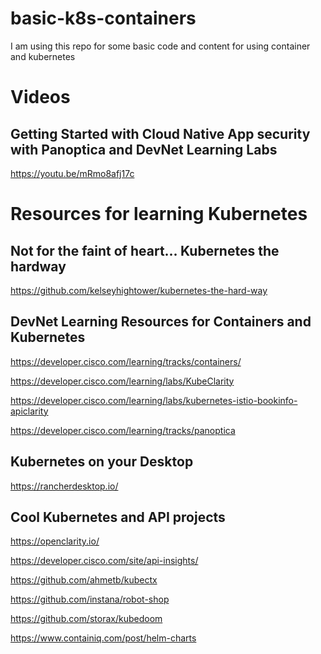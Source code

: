# basic-k8s-containers
I am using this repo for some basic code and content for using container and kubernetes

# Videos

## Getting Started with  Cloud Native App security with Panoptica and DevNet Learning Labs

https://youtu.be/mRmo8afj17c

# Resources for learning Kubernetes

## Not for the faint of heart... Kubernetes the hardway

<a href="https://github.com/kelseyhightower/kubernetes-the-hard-way" target="_blank">https://github.com/kelseyhightower/kubernetes-the-hard-way</a>

## DevNet Learning Resources for Containers and Kubernetes


<a href="https://developer.cisco.com/learning/tracks/containers/" target="_blank">https://developer.cisco.com/learning/tracks/containers/</a>


<a href="https://developer.cisco.com/learning/labs/KubeClarity" target="_blank">https://developer.cisco.com/learning/labs/KubeClarity</a>


<a href="https://developer.cisco.com/learning/labs/kubernetes-istio-bookinfo-apiclarity" target="_blank">https://developer.cisco.com/learning/labs/kubernetes-istio-bookinfo-apiclarity</a>


<a href="https://developer.cisco.com/learning/tracks/panoptica" target="_blank">https://developer.cisco.com/learning/tracks/panoptica</a>

## Kubernetes on your Desktop

<a href="https://rancherdesktop.io/" target="_blank">https://rancherdesktop.io/</a>

## Cool Kubernetes and API projects

<a href="https://openclarity.io/" target="_blank">https://openclarity.io/</a>

<a href="https://developer.cisco.com/site/api-insights/" target="_blank">https://developer.cisco.com/site/api-insights/</a>


<a href="https://github.com/ahmetb/kubectx" target="_blank">https://github.com/ahmetb/kubectx</a>


<a href="https://github.com/instana/robot-shop" target="_blank">https://github.com/instana/robot-shop</a>


<a href="https://github.com/storax/kubedoom" target="_blank">https://github.com/storax/kubedoom</a>


<a href="https://www.containiq.com/post/helm-charts" target="_blank">https://www.containiq.com/post/helm-charts</a>

